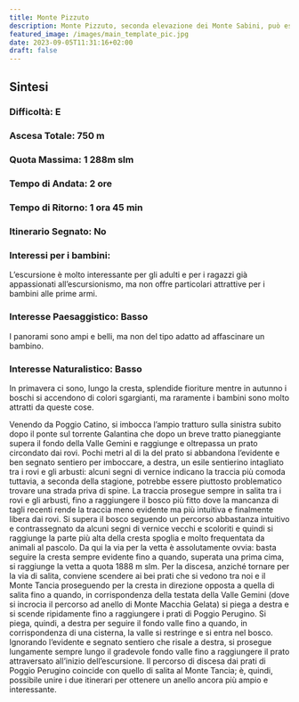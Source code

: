 ```yaml
---
title: Monte Pizzuto
description: Monte Pizzuto, seconda elevazione dei Monte Sabini, può essere raggiunto con una facile escursione che ne percorre la cresta meridionale. Si tratta di un gradevole itinerario, invaso dai rovi nelle parti più basse, che regala grandi panorami e ambienti inaspettatamente solitari alle quote più elevate.
featured_image: /images/main_template_pic.jpg
date: 2023-09-05T11:31:16+02:00
draft: false
---
```



## Sintesi
### Difficoltà: E
### Ascesa Totale: 750 m
### Quota Massima: 1 288m slm
### Tempo di Andata: 2 ore
### Tempo di Ritorno: 1 ora 45 min
### Itinerario Segnato: No
### Interessi per i bambini:
 L’escursione è molto interessante per gli adulti e per i ragazzi già appassionati all’escursionismo, ma non offre particolari attrattive per i bambini alle prime armi.
### Interesse Paesaggistico: Basso
I panorami sono ampi e belli, ma non del tipo adatto ad affascinare un bambino. 

### Interesse Naturalistico: Basso
In primavera ci sono, lungo la cresta, splendide fioriture mentre in autunno i boschi si accendono di colori sgargianti, ma raramente i bambini sono molto attratti da queste cose.

Venendo da Poggio Catino, si imbocca l’ampio tratturo sulla sinistra subito dopo il ponte sul torrente Galantina che dopo un breve tratto pianeggiante supera il fondo della Valle Gemini e raggiunge e oltrepassa  un prato circondato dai rovi. Pochi metri al di la del prato si abbandona l’evidente e ben segnato sentiero per imboccare, a destra, un esile sentierino intagliato tra i rovi e gli arbusti: alcuni segni di vernice indicano la traccia più comoda tuttavia, a seconda della stagione, potrebbe essere piuttosto problematico trovare una strada priva di spine.
La traccia prosegue sempre in salita tra i rovi e gli arbusti, fino a raggiungere il bosco più fitto dove la mancanza di tagli recenti rende la traccia meno evidente ma più intuitiva e finalmente libera dai rovi.  Si supera il bosco seguendo un percorso abbastanza intuitivo e contrassegnato da alcuni segni di vernice vecchi e scoloriti e quindi si raggiunge la parte più alta della cresta spoglia e  molto frequentata da animali al pascolo. Da qui la via per la vetta è assolutamente ovvia: basta seguire la cresta sempre evidente fino a quando, superata una prima cima, si raggiunge la vetta a quota 1888 m slm.
Per la discesa, anziché tornare per la via di salita, conviene scendere ai bei prati che si vedono tra noi e il Monte Tancia proseguendo per la cresta in direzione opposta a quella di salita fino a quando, in corrispondenza della testata della Valle Gemini (dove si incrocia il percorso ad anello di Monte Macchia Gelata) si piega a destra e si scende ripidamente fino a raggiungere i prati di Poggio Perugino.
Si piega, quindi, a destra per seguire il fondo valle fino a quando, in corrispondenza di una cisterna, la valle si restringe e si entra nel bosco. Ignorando l’evidente e segnato sentiero che risale a destra, si prosegue lungamente sempre lungo il gradevole fondo valle fino a raggiungere il prato attraversato all’inizio dell’escursione.
Il percorso di discesa dai prati di Poggio Perugino coincide con quello di salita al Monte Tancia; è, quindi, possibile unire i due itinerari per ottenere un anello ancora più ampio e interessante.



